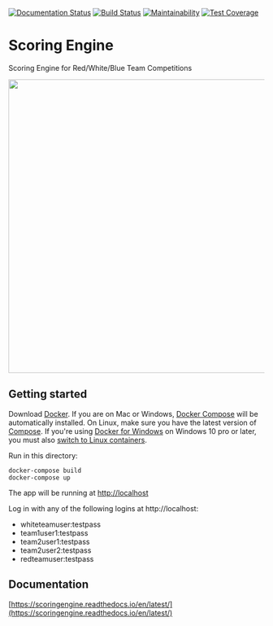 [![Documentation Status](https://readthedocs.org/projects/scoringengine/badge/?version=latest)](https://scoringengine.readthedocs.io/en/latest/)
[![Build Status](https://travis-ci.org/pwnbus/scoring_engine.svg?branch=master)](https://travis-ci.org/pwnbus/scoring_engine)
[![Maintainability](https://api.codeclimate.com/v1/badges/b75e38be913b45250ed2/maintainability)](https://codeclimate.com/github/pwnbus/scoring_engine/maintainability)
[![Test Coverage](https://api.codeclimate.com/v1/badges/b75e38be913b45250ed2/test_coverage)](https://codeclimate.com/github/pwnbus/scoring_engine/test_coverage)

Scoring Engine
==============
Scoring Engine for Red/White/Blue Team Competitions

<img src="https://github.com/pwnbus/scoring_engine/blob/master/docs/source/images/screenshots.gif" width="800" height="577" />

Getting started
---------------

Download [Docker](https://www.docker.com/products/overview). If you are on Mac or Windows, [Docker Compose](https://docs.docker.com/compose) will be automatically installed. On Linux, make sure you have the latest version of [Compose](https://docs.docker.com/compose/install/). If you're using [Docker for Windows](https://docs.docker.com/docker-for-windows/) on Windows 10 pro or later, you must also [switch to Linux containers](https://docs.docker.com/docker-for-windows/#switch-between-windows-and-linux-containers).

Run in this directory:
```
docker-compose build
docker-compose up
```
The app will be running at [http://localhost](http://localhost)

Log in with any of the following logins at http://localhost:
* whiteteamuser:testpass
* team1user1:testpass
* team2user1:testpass
* team2user2:testpass
* redteamuser:testpass

Documentation
-------------
[https://scoringengine.readthedocs.io/en/latest/](https://scoringengine.readthedocs.io/en/latest/)

